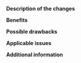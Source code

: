 **Description of the changes**

<!-- Describe the scope of your change - i.e. what the change does. -->

**Benefits**

<!-- What benefits will be realized by the code change? -->

**Possible drawbacks**

<!-- Describe any known limitations with your change -->

**Applicable issues**

<!-- Enter any applicable issues here (You can reference an issue (task or bug) using #) -->

<!--
- fixes #
-->

**Additional information**

<!-- If there's anything else that's important and relevant to your pull request, mention that information here.-->
